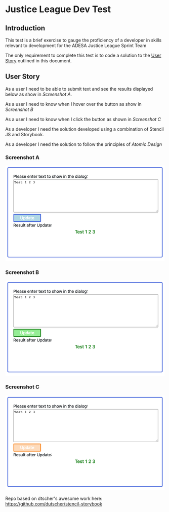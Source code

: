 # Justice League Dev Test

## Introduction

This test is a brief exercise to gauge the proficiency of a developer in skills relevant to development for the ADESA Justice League Sprint Team

The only requirement to complete this test is to code a solution to the [User Story](bear://x-callback-url/open-note?id=E9F1205B-C1B0-472B-9D71-EAD156D392B5-29765-00000C46F34336AC&header=User%20Story) outlined in this document.

## User Story

As a user
I need to be able to submit text and see the results displayed below as show in _Screenshot A_.

As a user
I need to know when I hover over the button as show in _Screenshot B_

As a user
I need to know when I click the button as shown in _Screenshot C_

As a developer
I need the solution developed using a combination of Stencil JS and Storybook.

As a developer
I need the solution to follow the principles of _Atomic Design_

### Screenshot A

![Screenshot A](/docs/Screenshot-A.png)

### Screenshot B

![Screenshot B](/docs/Screenshot-B.png)

### Screenshot C

![Screenshot C](/docs/Screenshot-C.png)

Repo based on dtscher's awesome work here:
https://github.com/dutscher/stencil-storybook
